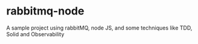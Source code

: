 # rabbitmq-node
A sample project using rabbitMQ, node JS, and some techniques like TDD, Solid and Observability
